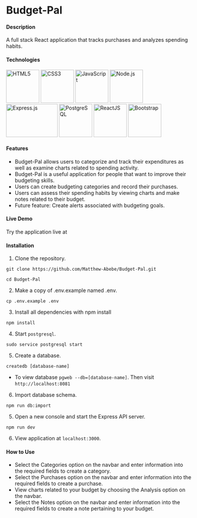 # Budget-Pal

<h4>Description</h4>

A full stack React application that tracks purchases and analyzes spending habits.

<h4>Technologies</h4>

<p float="left">
<img alt="HTML5" src="https://upload.wikimedia.org/wikipedia/commons/thumb/6/61/HTML5_logo_and_wordmark.svg/512px-HTML5_logo_and_wordmark.svg.png" width="90" height="90" />
<img alt="CSS3" src="https://upload.wikimedia.org/wikipedia/commons/d/d5/CSS3_logo_and_wordmark.svg" width="90" height="90" />
<img alt="JavaScript" src="https://upload.wikimedia.org/wikipedia/commons/thumb/9/99/Unofficial_JavaScript_logo_2.svg/480px-Unofficial_JavaScript_logo_2.svg.png" width="90" height="90" />
<img alt="Node.js" src="https://cdn.iconscout.com/icon/free/png-512/node-js-1-1174935.png" width="90" height="90" />
<img alt="Express.js" src="https://camo.githubusercontent.com/19012171c9664630527c09ac9045b05b50cd03088d6ed8a9664d6e1fa4aeb89c/68747470733a2f2f616d616e646565706d697474616c2e67616c6c65727963646e2e76736173736574732e696f2f657874656e73696f6e732f616d616e646565706d697474616c2f657870726573736a732f322e302e302f313530393838313239333837322f4d6963726f736f66742e56697375616c53747564696f2e53657276696365732e49636f6e732e44656661756c74" width="140" height="90" />
<img alt="PostgreSQL" src="https://upload.wikimedia.org/wikipedia/commons/thumb/2/29/Postgresql_elephant.svg/1200px-Postgresql_elephant.svg.png" width="90" height="90" />
<img alt="ReactJS" src="https://cdn4.iconfinder.com/data/icons/logos-3/600/React.js_logo-512.png" width="90" height="90" />
<img alt="Bootstrap" src="https://cdn.worldvectorlogo.com/logos/bootstrap-4.svg" width="90" height="90" />
</p>

<h4>Features</h4>

* Budget-Pal allows users to categorize and track their expenditures as well as examine charts related to spending activity.
* Budget-Pal is a useful application for people that want to improve their budgeting skills.
* Users can create budgeting categories and record their purchases.
* Users can assess their spending habits by viewing charts and make notes related to their budget.
* Future feature: Create alerts associated with budgeting goals.

<h4>Live Demo</h4>

Try the application live at 

<h4>Installation</h4>

 1. Clone the repository.

```
git clone https://github.com/Matthew-Abebe/Budget-Pal.git

cd Budget-Pal
```

2. Make a copy of .env.example named .env.

```
cp .env.example .env
```

3. Install all dependencies with npm install

```
npm install
```

4. Start ```postgresql```.

```
sudo service postgresql start
```

5. Create a database.

```
createdb [database-name]
```
 * To view database ```pgweb --db=[database-name]```.
 Then visit ```http://localhost:8081```

6. Import database schema.

```
npm run db:import
```

5. Open a new console and start the Express API server.

```
npm run dev
```

6. View application at ```localhost:3000```.

<h4>How to Use</h4>

* Select the Categories option on the navbar and enter information into the required fields to create a category.
* Select the Purchases option on the navbar and enter information into the required fields to create a purchase.
* View charts related to your budget by choosing the Analysis option on the navbar.
* Select the Notes option on the navbar and enter information into the required fields to create a note pertaining to your budget.


